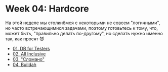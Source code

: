# Week 04: Hardcore

На этой неделе мы столкнёмся с некоторыми не совсем "логичными", но часто встречающимися задачами, поэтому готовьтесь к тому, что, может быть, "правильно делать по-другому", но сделать нужно именно так, как просят 😈

* [01. DB for Testers](0401_db)
* [02. All Inclusive](0402_all)
* [03. "Сломано"](0403_broken)
* [04. Buildah](0404_buildah)
